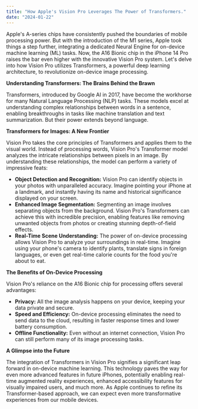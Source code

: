 ```yaml
---
title: "How Apple's Vision Pro Leverages The Power of Transformers."
date: "2024-01-22"
---
```


Apple's A-series chips have consistently pushed the boundaries of mobile processing power. But with the introduction of the M1 series, Apple took things a step further, integrating a dedicated Neural Engine for on-device machine learning (ML) tasks. Now, the A16 Bionic chip in the iPhone 14 Pro raises the bar even higher with the innovative Vision Pro system. Let's delve into how Vision Pro utilizes Transformers, a powerful deep learning architecture, to revolutionize on-device image processing.

**Understanding Transformers: The Brains Behind the Brawn**

Transformers, introduced by Google AI in 2017, have become the workhorse for many Natural Language Processing (NLP) tasks. These models excel at understanding complex relationships between words in a sentence, enabling breakthroughs in tasks like machine translation and text summarization. But their power extends beyond language.

**Transformers for Images: A New Frontier**

Vision Pro takes the core principles of Transformers and applies them to the visual world. Instead of processing words, Vision Pro's Transformer model analyzes the intricate relationships between pixels in an image. By understanding these relationships, the model can perform a variety of impressive feats:

-   **Object Detection and Recognition:** Vision Pro can identify objects in your photos with unparalleled accuracy. Imagine pointing your iPhone at a landmark, and instantly having its name and historical significance displayed on your screen.
-   **Enhanced Image Segmentation:** Segmenting an image involves separating objects from the background. Vision Pro's Transformers can achieve this with incredible precision, enabling features like removing unwanted objects from photos or creating stunning depth-of-field effects.
-   **Real-Time Scene Understanding:** The power of on-device processing allows Vision Pro to analyze your surroundings in real-time. Imagine using your phone's camera to identify plants, translate signs in foreign languages, or even get real-time calorie counts for the food you're about to eat.

**The Benefits of On-Device Processing**

Vision Pro's reliance on the A16 Bionic chip for processing offers several advantages:

-   **Privacy:** All the image analysis happens on your device, keeping your data private and secure.
-   **Speed and Efficiency:** On-device processing eliminates the need to send data to the cloud, resulting in faster response times and lower battery consumption.
-   **Offline Functionality:** Even without an internet connection, Vision Pro can still perform many of its image processing tasks.

**A Glimpse into the Future**

The integration of Transformers in Vision Pro signifies a significant leap forward in on-device machine learning. This technology paves the way for even more advanced features in future iPhones, potentially enabling real-time augmented reality experiences, enhanced accessibility features for visually impaired users, and much more. As Apple continues to refine its Transformer-based approach, we can expect even more transformative experiences from our mobile devices.
